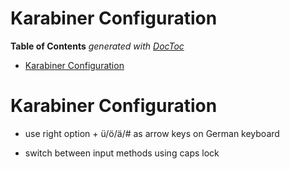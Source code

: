 


# Karabiner Configuration




<!-- START doctoc generated TOC please keep comment here to allow auto update -->
<!-- DON'T EDIT THIS SECTION, INSTEAD RE-RUN doctoc TO UPDATE -->
**Table of Contents**  *generated with [DocToc](https://github.com/thlorenz/doctoc)*

- [Karabiner Configuration](#karabiner-configuration)

<!-- END doctoc generated TOC please keep comment here to allow auto update -->




# Karabiner Configuration

* use right option + ü/ö/ä/# as arrow keys on German keyboard

* switch between input methods using caps lock
